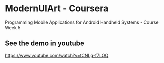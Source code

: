 # ModernUIArt - Coursera
Programming Mobile Applications for Android Handheld Systems - Course Week 5

## See the demo in youtube
https://www.youtube.com/watch?v=tCNLg-f7LOQ
